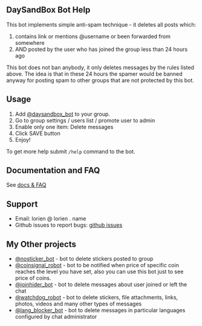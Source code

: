 ## DaySandBox Bot Help

This bot implements simple anti-spam technique - it deletes all posts which:
1. contains link or mentions @username or been forwarded from somewhere
2. AND posted by the user who has joined the group less than 24 hours ago

This bot does not ban anybody, it only deletes messages by the rules listed above. The idea is that in these 24 hours the spamer would be banned anyway for posting spam to other groups that are not protected by this bot.


## Usage

1. Add [@daysandbox_bot](https://t.me/daysandbox_bot) to your group.
2. Go to group settings / users list / promote user to admin
3. Enable only one item: Delete messages
4. Click SAVE button
5. Enjoy!

To get more help submit `/help` command to the bot.

## Documentation and FAQ

See [docs & FAQ](https://lorien.github.io/daysandbox_bot/index.html)


## Support

* Email: lorien @ lorien . name
* Github issues to report bugs: [github issues](https://github.com/lorien/daysandbox_bot/issues)


## My Other projects

* [@nosticker_bot](https://t.me/nosticker_bot) - bot to delete stickers posted to group
* [@coinsignal_robot](https://t.me/coinsignal_robot) - bot to be notified when price of specific coin reaches the level you have set, also you can use this bot just to see price of coins.
* [@joinhider_bot](https://t.me/joinhider_bot) - bot to delete messages about user joined or left the chat
* [@watchdog_robot](https://t.me/watchdog_robot) - bot to delete stickers, file attachments, links, photos, videos and many other types of messages
* [@lang_blocker_bot](https://t.me/lang_blocker_bot) - bot to delete messages in particular languages configured by chat administrator 
